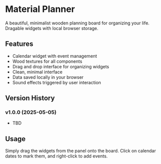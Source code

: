# Material Planner

A beautiful, minimalist wooden planning board for organizing your life. Dragable widgets with local browser storage.

## Features
- Calendar widget with event management
- Wood textures for all components
- Drag and drop interface for organizing widgets
- Clean, minimal interface
- Data saved locally in your browser
- Sound effects triggered by user interaction

## Version History
### v1.0.0 (2025-05-05)
- TBD

## Usage
Simply drag the widgets from the panel onto the board. Click on calendar dates to mark them, and right-click to add events.

